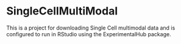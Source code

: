 # SingleCellMultiModal

This is a project for downloading Single Cell multimodal data and is configured to run in RStudio using the ExperimentalHub package.
